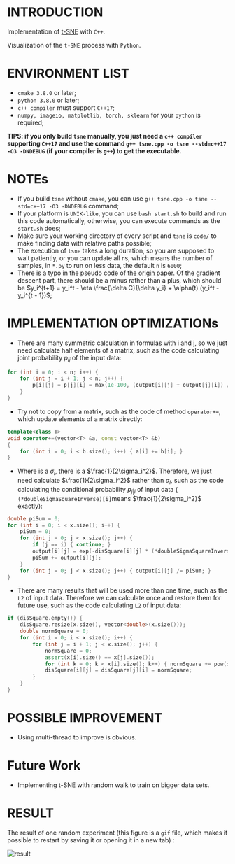 # INTRODUCTION

Implementation of [t-SNE](https://www.jmlr.org/papers/volume9/vandermaaten08a/vandermaaten08a.pdf) with `C++`.

Visualization of the `t-SNE` process with `Python`.

# ENVIRONMENT LIST

* `cmake 3.8.0`  or later;
* `python 3.8.0` or later;
* `c++ compiler`  must support `C++17`;
* `numpy, imageio, matplotlib, torch, sklearn` for your `python` is required;

**TIPS: if you only build `tsne` manually, you just need a `c++ compiler` supporting `C++17` and use the command `g++ tsne.cpp -o tsne --std=c++17 -O3 -DNDEBUG` (if your compiler is `g++`)  to get the executable.**

# NOTEs

* If you build `tsne` without `cmake`, you can use `g++ tsne.cpp -o tsne --std=c++17 -O3 -DNDEBUG` command;
* If your platform is `UNIK-like`, you can use `bash start.sh` to build and run this code automatically, otherwise, you can execute commands as the `start.sh` does;
* Make sure your working directory of every script and `tsne` is `code/` to make finding data with relative paths possible;
* The execution of `tsne` takes a long duration, so you are supposed to wait patiently, or you can update all `n`s, which means the number of samples, in `*.py` to run on less data, the default `n` is `6000`;
* There is a typo in the pseudo code of [the origin paper](https://www.jmlr.org/papers/volume9/vandermaaten08a/vandermaaten08a.pdf). Of the gradient descent part, there should be a minus rather than a plus, which should be $y_i^{t+1} = y_i^t - \eta \frac{\delta C}{\delta y_i} + \alpha(t) (y_i^t - y_i^{t - 1})$;

# IMPLEMENTATION OPTIMIZATIONs

* There are many symmetric calculation in formulas with i and j, so we just need calculate half elements of a matrix, such as the code calculating joint probability $p_{ij}$ of the input data:

```c++
for (int i = 0; i < n; i++) {
    for (int j = i + 1; j < n; j++) {
        p[i][j] = p[j][i] = max(1e-100, (output[i][j] + output[j][i]) / (2 * n)) * EXAGGERATION;
    }
}
```

* Try not to copy from a matrix, such as the code of method `operator+=`, which update elements of a matrix directly:

```c++
template<class T>
void operator+=(vector<T> &a, const vector<T> &b)
{
    for (int i = 0; i < b.size(); i++) { a[i] += b[i]; }
}
```

* Where is a $\sigma_i$, there is a $\frac{1}{2\sigma_i^2}$. Therefore, we just need calculate $\frac{1}{2\sigma_i^2}$ rather than $\sigma_i$, such as the code calculating the conditional probability $p_{j\vert i}$ of input data ( `(*doubleSigmaSquareInverse)[i]`means $\frac{1}{2\sigma_i^2}$ exactly):

```c++
double piSum = 0;
for (int i = 0; i < x.size(); i++) {
    piSum = 0;
    for (int j = 0; j < x.size(); j++) {
        if (j == i) { continue; }
        output[i][j] = exp(-disSquare[i][j] * (*doubleSigmaSquareInverse)[i]);
        piSum += output[i][j];
    }
    for (int j = 0; j < x.size(); j++) { output[i][j] /= piSum; }
}
```

* There are many results that will be used more than one time, such as the `L2` of input data. Therefore we can calculate once and restore them for future use, such as the code calculating `L2` of input data:

```c++
if (disSquare.empty()) {
    disSquare.resize(x.size(), vector<double>(x.size()));
    double normSquare = 0;
    for (int i = 0; i < x.size(); i++) {
        for (int j = i + 1; j < x.size(); j++) {
            normSquare = 0;
            assert(x[i].size() == x[j].size());
            for (int k = 0; k < x[i].size(); k++) { normSquare += pow(x[i][k] - x[j][k], 2); }
            disSquare[i][j] = disSquare[j][i] = normSquare;
        }
    }
}
```

# POSSIBLE IMPROVEMENT

* Using multi-thread to improve is obvious.

# Future Work
* Implementing t-SNE with random walk to train on bigger data sets.

# RESULT

The result of one random experiment (this figure is a `gif` file, which makes it possible to restart by saving it or opening it in a new tab) :

![result](./result.gif)
